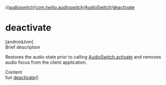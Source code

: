 //[audioswitch](../../index.md)/[com.twilio.audioswitch](../index.md)/[AudioSwitch](index.md)/[deactivate](deactivate.md)



# deactivate  
[androidJvm]  
Brief description  


Restores the audio state prior to calling [AudioSwitch.activate](activate.md) and removes audio focus from the client application.

  
Content  
fun [deactivate](deactivate.md)()  



